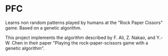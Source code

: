 # PFC
Learns non random patterns played by humans at the "Rock Paper Cissors" game. Based on a genetic algorithm.

This project implements the algorithm described by F. Ali, Z. Nakao, and Y.-W. Chen in their paper "Playing the rock-paper-scissors game with a genetic algorithm".
